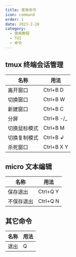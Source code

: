 ```yaml
---
title: 常用命令
icon: command
order: 1
date: 2023-2-20
category:
  - 使用教程
  - TUI
  - 命令
---
```


## tmux 终端会话管理

| 名称         | 用法        |
| ------------ | ----------- |
| 离开窗口     | Ctrl+B D    |
| 切换窗口     | Ctrl+B W    |
| 新建窗口     | Ctrl+B C    |
| 分屏         | Ctrl+B -/\_ |
| 切换鼠标模式 | Ctrl+B M    |
| 切换复制模式 | Ctrl+B ↲    |
| 杀死窗口     | Ctrl+B X Y  |

## micro 文本编辑

| 名称       | 用法     |
| ---------- | -------- |
| 保存退出   | Ctrl+Q Y |
| 不保存退出 | Ctrl+Q N |

## 其它命令

| 名称 | 用法 |
| ---- | ---- |
| 退出 | Q    |
